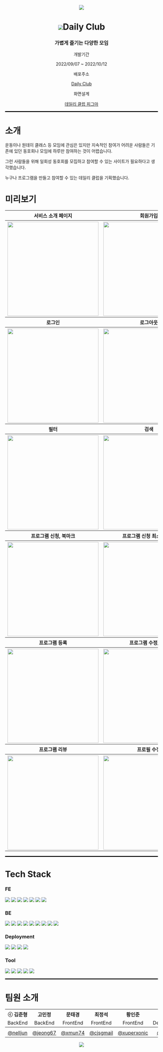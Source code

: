 <div align = center>
  <img src="https://capsule-render.vercel.app/api?type=waving&color=ff5100&height=300&section=header&text=Daily%20Club&fontSize=90&fontColor=fff" />
  <h1><img src="https://user-images.githubusercontent.com/67827456/194221057-51fe063c-4fa9-4d1c-82cd-69e29e209bc6.png">Daily Club</h1>
  <h3>가볍게 즐기는 다양한 모임</h3>
  <div>
    <p>개발기간</p>
    <p>2022/09/07 ~ 2022/10/12</p>
    <p>배포주소</p>
    <p><a href = "http://stackoverflow-bucket-codestates-5.s3-website.ap-northeast-2.amazonaws.com/">Daily Club</a></p>
    <p>화면설계</p>
    <p><a href = "https://www.figma.com/file/PhKVqtKmKgQRNA15qba5Iw/Untitled?node-id=275%3A630">데일리 클럽 피그마</a></p>
  </div>
</div>
  <hr style="border: solid 1px black;">
<div>
  <h1>소개</h1>
  <p>운동이나 원데이 클래스 등 모임에 관심은 있지만 지속적인 참여가 어려운 사람들은 기존에 있던 동호회나 모임에 하루만 참여하는 것이 어렵습니다.</p>
  <p>그런 사람들을 위해 일회성 동호회를 모집하고 참여할 수 있는 사이트가 필요하다고 생각했습니다.</p>
  <p>누구나 프로그램을 만들고 참여할 수 있는 데일리 클럽을 기획했습니다.</p>
  <h1>미리보기</h1>
  <table>
    <thead>
      <th>서비스 소개 페이지</th>
      <th>회원가입</th>
    </thead>
    <tr align="center">
      <th width = 500><img src = "https://user-images.githubusercontent.com/67827456/194467151-b8adc18d-af82-4c3f-8e80-35aff8a9cd9f.gif" width = 300 height = 310 /> 
      </th>
      <th width = 500><img src = "https://user-images.githubusercontent.com/67827456/194467098-2f603630-77bd-40ec-8710-26b507430c4b.gif" width = 300 height = 310 /> 
      </th>
    </tr>
    <thead>
      <th>로그인</th>
      <th>로그아웃</th>
    </thead>
    <tr align="center">
      <th width = 500><img src = "https://user-images.githubusercontent.com/67827456/194459995-00e84bac-17dc-404e-81d9-844f0e3fae78.gif" width = 300 height = 310 />         </th>
      <th width = 500><img src = "https://user-images.githubusercontent.com/67827456/194465958-20cdfa13-ce07-4d5e-92fd-6e9b71c281f7.gif" width = 300 height = 310 />         </th>
    </tr>
    <thead>
     <th>필터</th>
     <th>검색</th>
    </thead>
    <tr align="center">
     <th width = 500><img src = "https://user-images.githubusercontent.com/67827456/194466361-e73d15b2-c8a0-46f6-bc15-d7727ab11c1f.gif" width = 300 height = 310 />          </th>
     <th width = 500><img src = "https://user-images.githubusercontent.com/67827456/194466356-b8387bd9-259a-413f-b781-95bf3ce2563f.gif" width = 300 height = 310 />          </th>
    </tr>
    <thead>
  <th>프로그램 신청, 북마크</th>
  <th>프로그램 신청 최소 친절도</th>
 </thead>
    <tr align="center">
      <th width = 500><img src = "https://user-images.githubusercontent.com/67827456/194461263-b25166ba-19c0-45e4-9319-ee95048be57a.gif" width = 300 height = 310 /></th>
      <th width = 500><img src = "https://user-images.githubusercontent.com/67827456/194461265-d95ed947-218e-4b4c-9036-535b2d74d814.gif" width = 300 height = 310 /></th>
    </tr>
  <thead>
  <th>프로그램 등록</th>
  <th>프로그램 수정/삭제</th>
 </thead>
    <tr align="center">
      <th width = 500><img src = "https://user-images.githubusercontent.com/67827456/194460000-ce0a03c0-37fc-4213-b640-b1fbf6d79b88.gif" width = 300 height = 310 /></th>
      <th width = 500><img src = "https://user-images.githubusercontent.com/67827456/194460003-c8123e77-0f4d-44fe-a110-e61c01fe68c3.gif" width = 300 height = 310 /></th>
    </tr>
  <thead>
  <th>프로그램 리뷰</th>
  <th>프로필 수정</th>
 </thead>
    <tr align="center">
      <th width = 500><img src = "https://user-images.githubusercontent.com/67827456/194461259-2334c8b7-a9b6-40c9-9c97-37806049f528.gif" width = 300 height = 310 /></th>
      <th width = 500><img src = "https://user-images.githubusercontent.com/67827456/194466161-5bba38c7-ba35-4b84-ad03-4d1a26c73e69.gif" width = 300 height = 310 /></th>
    </tr>
  </table>
  <hr style="border: solid 1px black;">
  <h1>Tech Stack</h1>
  <div>
    <h3>FE</h3>
      <img src="https://img.shields.io/badge/TypeScript-3178C6?style=for-the-badge&logo=TypeScript&logoColor=white"/>
      <img src="https://img.shields.io/badge/React-000000?style=for-the-badge&logo=React&logoColor=61DAFB"/>
      <img src="https://img.shields.io/badge/React Router-CA4245?style=for-the-badge&logo=React Router&logoColor=white"/>
      <img src="https://img.shields.io/badge/Redux-764ABC?style=for-the-badge&logo=Redux&logoColor=white"/>
      <img src="https://img.shields.io/badge/Axios-5A29E4?style=for-the-badge&logo=Axios&logoColor=white"/>
      <img src="https://img.shields.io/badge/styled－components-DB7093?style=for-the-badge&logo=styled-components&logoColor=white"/>
      <img src="https://img.shields.io/badge/Prettier-F7B93E?style=for-the-badge&logo=Prettier&logoColor=000000"/>
  </div>
  <div>
    <h3>BE</h3>
    <img src="https://img.shields.io/badge/JAVA-007396?style=for-the-badge&logo=Java&logoColor=white">
    <img src="https://img.shields.io/badge/Spring-6DB33F?style=for-the-badge&logo=Spring&logoColor=white">
    <img src="https://img.shields.io/badge/Spring Boot-6DB33F?style=for-the-badge&logo=Spring Boot&logoColor=white">
    <img src="https://img.shields.io/badge/Spring Data JPA-6DB33F?style=for-the-badge&logo=&logoColor=white">
    <img src="https://img.shields.io/badge/Spring Security-6DB33F?style=for-the-badge&logo=Spring Security&logoColor=white">
    <img src="https://img.shields.io/badge/JSON Web Tokens-000000?style=for-the-badge&logo=JSON Web Tokens&logoColor=white">
    <img src="https://img.shields.io/badge/MySQL-4479A1?style=for-the-badge&logo=MySQL&logoColor=white">
    <img src="https://img.shields.io/badge/Querydsl-0769AD?style=for-the-badge&logo=Querydsl&logoColor=white">
    <img src="https://img.shields.io/badge/Swagger-85EA2D?style=for-the-badge&logo=Swagger&logoColor=black">
  </div>
  <div>
    <h3>Deployment</h3>
      <img src="https://img.shields.io/badge/Amazon AWS-232F3E?style=for-the-badge&logo=AmazonAWS&logoColor=white"/>
      <img src="https://img.shields.io/badge/Amazon S3-569A31?style=for-the-badge&logo=AmazonS3&logoColor=white"/>
      <img src="https://img.shields.io/badge/Amazon EC2-FF9900?style=for-the-badge&logo=Amazon EC2&logoColor=white"/>
      <img src="https://img.shields.io/badge/Amazon RDS-527FFF?style=for-the-badge&logo=Amazon RDS&logoColor=white"/>
  </div>
  <div>
    <h3>Tool</h3>
      <img src="https://img.shields.io/badge/Slack-4A154B?style=for-the-badge&logo=Slack&logoColor=white"/>
      <img src="https://img.shields.io/badge/Notion-000000?style=for-the-badge&logo=Notion&logoColor=white"/>
      <img src="https://img.shields.io/badge/Figma-F24E1E?style=for-the-badge&logo=Figma&logoColor=white"/>
      <img src="https://img.shields.io/badge/Git-F05032?style=for-the-badge&logo=Git&logoColor=white"/>
      <img src="https://img.shields.io/badge/GitHub-181717?style=for-the-badge&logo=GitHub&logoColor=white"/>
  </div>
  <hr style="border: solid 1px black;">
  <h1>팀원 소개</h1>
  <div align = center>
    <table>
    <thead >
      <tr align="center">
        <th width = 200>ⓒ 김준형</th>
        <th width = 200>고민정</th>
        <th width = 200>문태경</th>
        <th width = 200>최정석</th>
        <th width = 200>황인준</th>
        <th width = 200>김xx</th>
      </tr>
      <tr align="center">
        <td>BackEnd</td>
        <td>BackEnd</td>
        <td>FrontEnd</td>
        <td>FrontEnd</td>
        <td>FrontEnd</td>
        <td>Designer</td>
      </tr>
    <tbody>
      <tr align="center">
        <td><img src=""/></td>
        <td><img src=""/></td>
        <td><img src=""/></td>
        <td><img src=""/></td>
        <td><img src=""/></td>
        <td><img src=""/></td>
      </tr>
      <tr align="center">
        <td><a href = "https://github.com/nelljun">@nelljun</a></td>
        <td><a href = "https://github.com/jeong67">@jeong67</a></td>
        <td><a href = "https://github.com/xmun74">@xmun74</a></td>
        <td><a href = "https://github.com/cjsgmail">@cjsgmail</a></td>
        <td><a href = "https://github.com/xuperxonic">@xuperxonic</a></td>
        <td><a href = "xxx">@xxx</a></td>
      </tr>
    </tbody>
    </thead>
  </table>
 </div>
 <div align = center>
  <img src="https://capsule-render.vercel.app/api?type=waving&color=ff5100&height=150&section=footer&reversal=true&text=데일리%20클럽&fontSize=90&fontColor=fff"/>
 </div>
</div>
